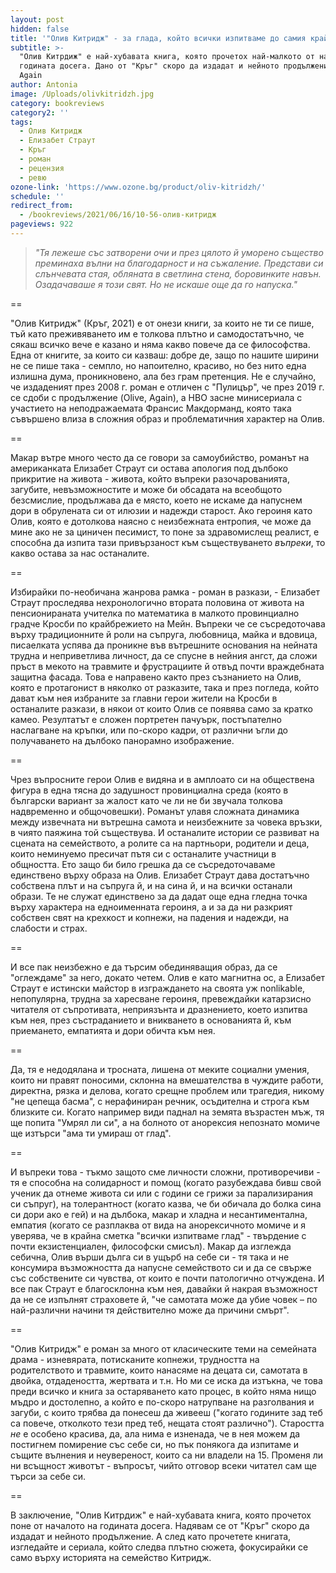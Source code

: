 ```yaml
---
layout: post
hidden: false
title: '"Олив Китридж" - за глада, който всички изпитваме до самия край'
subtitle: >-
  "Олив Китрдиж" е най-хубавата книга, която прочетох най-малкото от началото на
  годината досега. Дано от "Кръг" скоро да издадат и нейното продължение Olive,
  Again
author: Antonia
image: /Uploads/olivkitridzh.jpg
category: bookreviews
category2: ''
tags:
  - Олив Китридж
  - Елизабет Страут
  - Кръг
  - роман
  - рецензия
  - ревю
ozone-link: 'https://www.ozone.bg/product/oliv-kitridzh/'
schedule: ''
redirect_from:
  - /bookreviews/2021/06/16/10-56-олив-китридж
pageviews: 922
---
```

> *"Тя лежеше със затворени очи и през цялото й уморено същество преминаха вълни на благодарност и на съжаление. Представи си слънчевата стая, обляната в светлина стена, боровинките навън. Озадачаваше я този свят. Но не искаше още да го напуска."*

\==

"Олив Китридж" (Кръг, 2021) е от онези книги, за които не ти се пише, тъй като преживяването им е толкова плътно и самодостатъчно, че сякаш всичко вече е казано и няма какво повече да се философства. Една от книгите, за които си казваш: добре де, защо по нашите ширини не се пише така - семпло, но напоително, красиво, но без нито една излишна дума, проникновено, ала без грам претенция. Не е случайно, че издаденият през 2008 г. роман е отличен с "Пулицър", че през 2019 г. се сдоби с продължение (Olive, Again), а HBO засне минисериала с участието на неподражаемата Франсис Макдорманд, която така съвършено влиза в сложния образ и проблематичния характер на Олив.

\==

Макар вътре много често да се говори за самоубийство, романът на американката Елизабет Страут си остава апология под дълбоко прикритие на живота - живота, който въпреки разочарованията, загубите, невъзможностите и може би обсадата на всеобщото безсмислие, продължава да е място, което не искаме да напуснем дори в обрулената си от илюзии и надежди старост. Ако героиня като Олив, която е дотолкова наясно с неизбежната ентропия, че може да мине ако не за циничен песимист, то поне за здравомислещ реалист, е способна да изпита тази привързаност към съществуването *въпреки*, то какво остава за нас останалите.  

\==

Избирайки по-необичана жанрова рамка - роман в разкази, - Елизабет Страут проследява нехронологично втората половина от живота на пенсионираната учителка по математика в малкото провинциално градче Кросби по крайбрежието на Мейн. Въпреки че се съсредоточава върху традиционните й роли на съпруга, любовница, майка и вдовица, писаелката успява да проникне във вътрешните основания на нейната трудна и неприветлива личност, да се спусне в нейния ангст, да сложи пръст в мекото на травмите и фрустрациите й отвъд почти враждебната защитна фасада. Това е направено както през съзнанието на Олив, която е протагонист в няколко от разказите, така и през погледа, който дават към нея избраните за главни герои жители на Кросби в останалите разкази, в някои от които Олив се появява само за кратко камео. Резултатът е сложен портретен пачуърк, постъпателно наслагване на кръпки, или по-скоро кадри, от различни ъгли до получаването на дълбоко панорамно изображение. 

\==

Чрез въпросните герои Олив е видяна и в амплоато си на обществена фигура в една тясна до задушност провинциална среда (която в български вариант за жалост като че ли не би звучала толкова надвременно и общочовешки). Романът улавя сложната динамика между извечната ни вътрешна самота и неизбежните за човека връзки, в чиято паяжина той съществува. И останалите истории се развиват на сцената на семейството, а ролите са на партньори, родители и деца, които неминуемо пресичат пътя си с останалите участници в общността. Ето защо би било грешка да се съсредоточаваме единствено върху образа на Олив. Елизабет Страут дава достатъчно собствена плът и на съпруга й, и на сина й, и на всички останали образи. Те не служат единствено за да дадат още една гледна точка върху характера на едноименната героиня, а и за да ни разкрият собствен свят на крехкост и копнежи, на падения и надежди, на слабости и страх.   

\==

И все пак неизбежно е да търсим обединяващия образ, да се "оглеждаме" за него, докато четем. Олив е като магнитна ос, а Елизабет Страут е истински майстор в изграждането на своята уж nonlikable, непопулярна, трудна за харесване героиня, превеждайки катарзисно читателя от съпротивата, неприязънта и дразнението, което изпитва към нея, през състраданието и вникването в основанията й, към приемането, емпатията и дори обичта към нея. 

\==

Да, тя е недодялана и тросната, лишена от меките социални умения, които ни правят поносими, склонна на вмешателства в чуждите работи, директна, рязка и делова, когато срещне проблем или трагедия, никому "не цепеща басма", с нерафиниран речник, осъдителна и строга към близките си. Когато например види паднал на земята възрастен мъж, тя ще попита "Умрял ли си", а на болното от анорексия непознато момиче ще изтърси "ама ти умираш от глад".   

\==

И въпреки това - тъкмо защото сме личности сложни, противоречиви - тя е способна на солидарност и помощ (когато разубеждава бивш свой ученик да отнеме живота си или с години се грижи за парализирания си съпруг), на толерантност (когато казва, че би обичала до болка сина си дори ако е гей) и на дълбока, макар и хладна и несантиментална, емпатия (когато се разплаква от вида на анорексичното момиче и я уверява, че в крайна сметка "всички изпитваме глад" - твърдение с почти екзистенциален, философски смисъл). Макар да изглежда себична, Олив върши дълга си в ущърб на себе си - тя така и не консумира възможността да напусне семейството си и да се свърже със собствените си чувства, от които е почти патологично отчуждена. И все пак Страут е благосклонна към нея, давайки й накрая възможност да не се изпълнят страховете й, "че самотата може да убие човек – по най-различни начини тя действително може да причини смърт".

\==

"Олив Китридж" е роман за много от класическите теми на семейната драма - изневярата, потисканите копнежи, трудността на родителството и травмите, които нанасяме на децата си, самотата в двойка, отдадеността, жертвата и т.н. Но ми се иска да изтъкна, че това преди всичко и книга за остаряването като процес, в който няма нищо мъдро и достолепно, а който е по-скоро натрупване на разголвания и загуби, с които трябва да понесеш да живееш ("когато годините зад теб са повече, отколкото тези пред теб, нещата стоят различно"). Старостта *не* е особено красива, да, ала нима е изненада, че в нея можем да постигнем помирение със себе си, но пък понякога да изпитаме и същите вълнения и неувереност, които са ни владели на 15. Променя ли ни всъщност животът - въпросът, чийто отговор всеки читател сам ще търси за себе си.

\==

В заключение, "Олив Китрдиж" е най-хубавата книга, която прочетох поне от началото на годината досега. Надявам се от "Кръг" скоро да издадат и нейното продължение. А след като прочетете книгата, изгледайте и сериала, който следва плътно сюжета, фокусирайки се само върху историята на семейство Китридж.